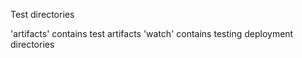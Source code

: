 Test directories

'artifacts' contains test artifacts
'watch' contains testing deployment directories
